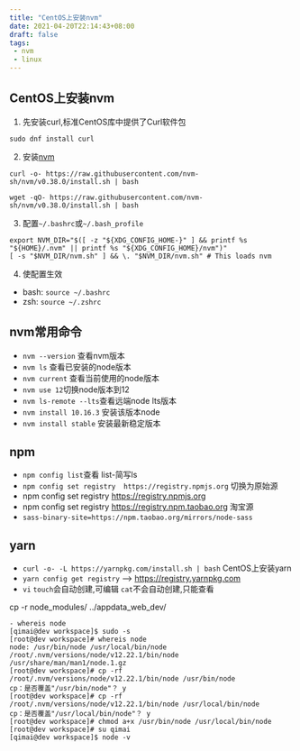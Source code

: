 ```yaml
---
title: "CentOS上安装nvm"
date: 2021-04-20T22:14:43+08:00
draft: false
tags:
 - nvm
 - linux
---
```

## CentOS上安装nvm
1. 先安装curl,标准CentOS库中提供了Curl软件包
```shell
sudo dnf install curl
```
2. 安装[nvm](https://github.com/nvm-sh/nvm)
```shell
curl -o- https://raw.githubusercontent.com/nvm-sh/nvm/v0.38.0/install.sh | bash

wget -qO- https://raw.githubusercontent.com/nvm-sh/nvm/v0.38.0/install.sh | bash
```
3. 配置`~/.bashrc`或`~/.bash_profile`
```shell
export NVM_DIR="$([ -z "${XDG_CONFIG_HOME-}" ] && printf %s "${HOME}/.nvm" || printf %s "${XDG_CONFIG_HOME}/nvm")"
[ -s "$NVM_DIR/nvm.sh" ] && \. "$NVM_DIR/nvm.sh" # This loads nvm
```
4. 使配置生效
- bash: `source ~/.bashrc`
- zsh: `source ~/.zshrc`
  
## nvm常用命令
- `nvm --version` 查看nvm版本
- `nvm ls` 查看已安装的node版本
- `nvm current` 查看当前使用的node版本
- `nvm use 12`切换node版本到12
- `nvm ls-remote --lts`查看远端node lts版本
- `nvm install 10.16.3` 安装该版本node
- `nvm install stable` 安装最新稳定版本


## npm
- `npm config list`查看  list-简写ls
- `npm config set registry  https://registry.npmjs.org` 切换为原始源
- npm config set registry https://registry.npmjs.org
- npm config set registry https://registry.npm.taobao.org 淘宝源
- `sass-binary-site=https://npm.taobao.org/mirrors/node-sass`

## yarn
- `curl -o- -L https://yarnpkg.com/install.sh | bash` CentOS上安装yarn
- `yarn config get registry` --> https://registry.yarnpkg.com
- `vi` `touch`会自动创建,可编辑  `cat`不会自动创建,只能查看

cp -r node_modules/ ../appdata_web_dev/

```
- whereis node
[qimai@dev workspace]$ sudo -s
[root@dev workspace]# whereis node
node: /usr/bin/node /usr/local/bin/node /root/.nvm/versions/node/v12.22.1/bin/node /usr/share/man/man1/node.1.gz
[root@dev workspace]# cp -rf /root/.nvm/versions/node/v12.22.1/bin/node /usr/bin/node
cp：是否覆盖"/usr/bin/node"？ y
[root@dev workspace]# cp -rf /root/.nvm/versions/node/v12.22.1/bin/node /usr/local/bin/node
cp：是否覆盖"/usr/local/bin/node"？ y
[root@dev workspace]# chmod a+x /usr/bin/node /usr/local/bin/node
[root@dev workspace]# su qimai
[qimai@dev workspace]$ node -v
```